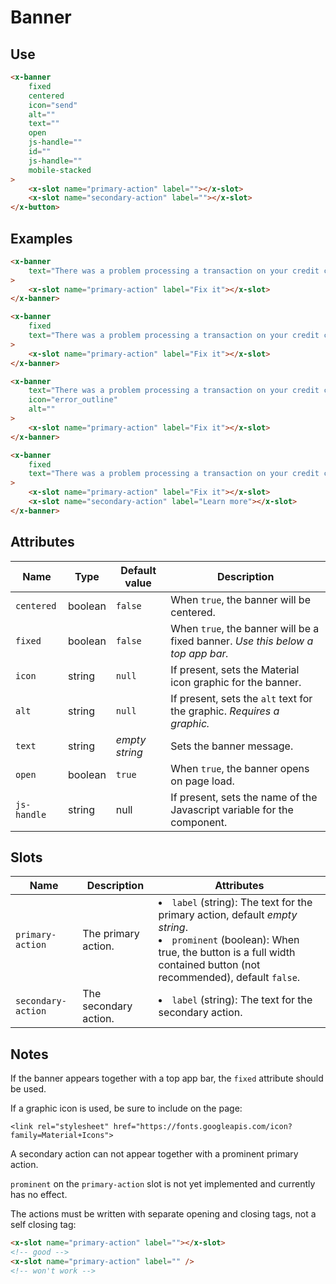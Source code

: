 # Banner

## Use

```html
<x-banner
    fixed
    centered
    icon="send"
    alt=""
    text=""
    open
    js-handle=""
    id=""
    js-handle=""
    mobile-stacked
>
    <x-slot name="primary-action" label=""></x-slot>
    <x-slot name="secondary-action" label=""></x-slot>
</x-button>
```

## Examples

```html
<x-banner
    text="There was a problem processing a transaction on your credit card."
>
    <x-slot name="primary-action" label="Fix it"></x-slot>
</x-banner>

<x-banner
    fixed
    text="There was a problem processing a transaction on your credit card."
>
    <x-slot name="primary-action" label="Fix it"></x-slot>
</x-banner>

<x-banner
    text="There was a problem processing a transaction on your credit card."
    icon="error_outline"
    alt=""
>
    <x-slot name="primary-action" label="Fix it"></x-slot>
</x-banner>

<x-banner
    fixed
    text="There was a problem processing a transaction on your credit card."
>
    <x-slot name="primary-action" label="Fix it"></x-slot>
    <x-slot name="secondary-action" label="Learn more"></x-slot>
</x-banner>
```

## Attributes

| Name        | Type    | Default value  | Description                                                                     |
|-------------|---------|----------------|---------------------------------------------------------------------------------|
| `centered`  | boolean | `false`        | When `true`, the banner will be centered.                                       |
| `fixed`     | boolean | `false`        | When `true`, the banner will be a fixed banner. *Use this below a top app bar.* |
| `icon`      | string  | `null`         | If present, sets the Material icon graphic for the banner.                      |
| `alt`       | string  | `null`         | If present, sets the `alt` text for the graphic. *Requires a graphic.*          |
| `text`      | string  | *empty string* | Sets the banner message.                                                        |
| `open`      | boolean | `true`         | When `true`, the banner opens on page load.                                     |
| `js-handle` | string  | null           | If present, sets the name of the Javascript variable for the component.         |
## Slots
| Name                | Description            | Attributes                                                                                                                                                                                                    |
|---------------------|------------------------|---------------------------------------------------------------------------------------------------------------------------------------------------------------------------------------------------------------|
| `primary-action`    | The primary action.    | <li>`label` (string): The text for the primary action, default *empty string*.</li><li>`prominent` (boolean): When true, the button is a full width contained button (not recommended), default `false`.</ul> |
| `secondary-action`  | The secondary action.  | <li>`label` (string): The text for the secondary action.</li>                                                                                                                                                 |

## Notes

If the banner appears together with a top app bar, the `fixed` attribute should be used.

If a graphic icon is used, be sure to include on the page:
```
<link rel="stylesheet" href="https://fonts.googleapis.com/icon?family=Material+Icons">
```

A secondary action can not appear together with a prominent primary action.

`prominent` on the `primary-action` slot is not yet implemented and currently has no effect.

The actions must be written with separate opening and closing tags, not a self closing tag:
```html
<x-slot name="primary-action" label=""></x-slot>
<!-- good -->
<x-slot name="primary-action" label="" />
<!-- won't work -->
```

